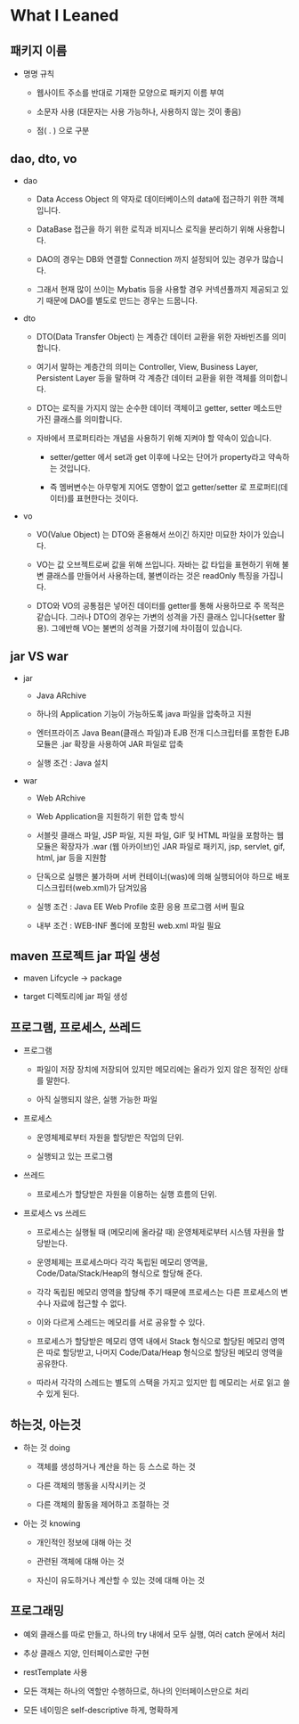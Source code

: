 # What I Leaned

## 패키지 이름

- 명명 규칙

	- 웹사이트 주소를 반대로 기재한 모양으로 패키지 이름 부여
	
	- 소문자 사용 (대문자는 사용 가능하나, 사용하지 않는 것이 좋음)

	- 점( . ) 으로 구분

## dao, dto, vo

- dao 

	- Data Access Object 의 약자로 데이터베이스의 data에 접근하기 위한 객체입니다.

	- DataBase 접근을 하기 위한 로직과 비지니스 로직을 분리하기 위해 사용합니다.

	- DAO의 경우는 DB와 연결할 Connection 까지 설정되어 있는 경우가 많습니다.

	- 그래서 현재 많이 쓰이는 Mybatis 등을 사용할 경우 커넥션풀까지 제공되고 있기 때문에 DAO를 별도로 만드는 경우는 드뭅니다.

- dto

	- DTO(Data Transfer Object) 는 계층간 데이터 교환을 위한 자바빈즈를 의미합니다. 

	- 여기서 말하는 계층간의 의미는 Controller, View, Business Layer, Persistent Layer 등을 말하며 각 계층간 데이터 교환을 위한 객체를 의미합니다. 

	- DTO는 로직을 가지지 않는 순수한 데이터 객체이고 getter, setter 메소드만 가진 클래스를 의미합니다. 

	- 자바에서 프로퍼티라는 개념을 사용하기 위해 지켜야 할 약속이 있습니다. 
	
		- setter/getter 에서 set과 get 이후에 나오는 단어가 property라고 약속하는 것입니다. 

		- 즉 멤버변수는 아무렇게 지어도 영향이 없고 getter/setter 로 프로퍼티(데이터)를 표현한다는 것이다. 

- vo

	- VO(Value Object) 는 DTO와 혼용해서 쓰이긴 하지만 미묘한 차이가 있습니다.

	- VO는 값 오브젝트로써 값을 위해 쓰입니다. 자바는 값 타입을 표현하기 위해 불변 클래스를 만들어서 사용하는데, 불변이라는 것은 readOnly 특징을 가집니다.

	- DTO와 VO의 공통점은 넣어진 데이터를 getter를 통해 사용하므로 주 목적은 같습니다. 그러나 DTO의 경우는 가변의 성격을 가진 클래스 입니다(setter 활용). 그에반해 VO는 불변의 성격을 가졌기에 차이점이 있습니다. 
 
## jar VS war

- jar
	
	- Java ARchive
	
	- 하나의 Application 기능이 가능하도록 java 파일을 압축하고 지원
	
	- 엔터프라이즈 Java Bean(클래스 파일)과 EJB 전개 디스크립터를 포함한 EJB 모듈은 .jar 확장을 사용하여 JAR 파일로 압축

	- 실행 조건 : Java 설치

- war

	- Web ARchive

	- Web Application을 지원하기 위한 압축 방식

	- 서블릿 클래스 파일, JSP 파일, 지원 파일, GIF 및 HTML 파일을 포함하는 웹 모듈은 확장자가 .war (웹 아카이브)인 JAR 파일로 패키지, jsp, servlet, gif, html, jar 등을 지원함

	- 단독으로 실행은 불가하며 서버 컨테이너(was)에 의해 실행되어야 하므로 배포디스크립터(web.xml)가 담겨있음

	- 실행 조건 : Java EE Web Profile 호환 응용 프로그램 서버 필요

	- 내부 조건 : WEB-INF 폴더에 포함된 web.xml 파일 필요

## maven 프로젝트 jar 파일 생성

- maven Lifcycle -> package 

- target 디렉토리에 jar 파일 생성

## 프로그램,  프로세스, 쓰레드

- 프로그램

	- 파일이 저장 장치에 저장되어 있지만 메모리에는 올라가 있지 않은 정적인 상태를 말한다.

	- 아직 실행되지 않은, 실행 가능한 파일

- 프로세스

	- 운영체제로부터 자원을 할당받은 작업의 단위.

	- 실행되고 있는 프로그램

- 쓰레드

	- 프로세스가 할당받은 자원을 이용하는 실행 흐름의 단위.

- 프로세스 vs 쓰레드

	- 프로세스는 실행될 때 (메모리에 올라갈 때) 운영체제로부터 시스템 자원을 할당받는다.
	- 운영체제는 프로세스마다 각각 독립된 메모리 영역을, Code/Data/Stack/Heap의 형식으로 할당해 준다. 
	- 각각 독립된 메모리 영역을 할당해 주기 때문에 프로세스는 다른 프로세스의 변수나 자료에 접근할 수 없다.

	- 이와 다르게 스레드는 메모리를 서로 공유할 수 있다.
	- 프로세스가 할당받은 메모리 영역 내에서 Stack 형식으로 할당된 메모리 영역은 따로 할당받고, 나머지 Code/Data/Heap 형식으로 할당된 메모리 영역을 공유한다. 
	- 따라서 각각의 스레드는 별도의 스택을 가지고 있지만 힙 메모리는 서로 읽고 쓸 수 있게 된다.

## 하는것, 아는것

- 하는 것 doing

	- 객체를 생성하거나 계산을 하는 등 스스로 하는 것

	- 다른 객체의 행동을 시작시키는 것

	- 다른 객체의 활동을 제어하고 조절하는 것

- 아는 것 knowing

	- 개인적인 정보에 대해 아는 것

	- 관련된 객체에 대해 아는 것

	- 자신이 유도하거나 계산할 수 있는 것에 대해 아는 것


## 프로그래밍

- 예외 클래스를 따로 만들고, 하나의 try 내에서 모두 실행, 여러 catch 문에서 처리

- 추상 클래스 지양, 인터페이스로만 구현

- restTemplate 사용

- 모든 객체는 하나의 역할만 수행하므로, 하나의 인터페이스만으로 처리

- 모든 네이밍은 self-descriptive 하게, 명확하게